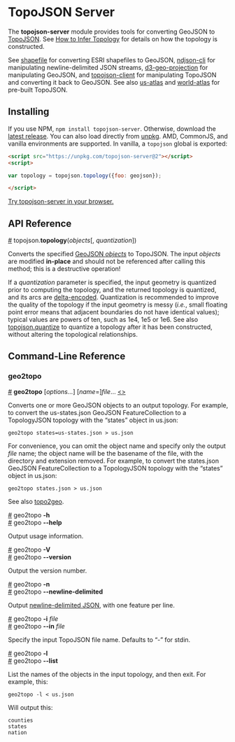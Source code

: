 # TopoJSON Server

The **topojson-server** module provides tools for converting GeoJSON to [TopoJSON](https://github.com/topojson). See [How to Infer Topology](https://bost.ocks.org/mike/topology/) for details on how the topology is constructed.

See [shapefile](https://github.com/mbostock/shapefile) for converting ESRI shapefiles to GeoJSON, [ndjson-cli](https://github.com/mbostock/ndjson-cli) for manipulating newline-delimited JSON streams, [d3-geo-projection](https://github.com/d3/d3-geo-projection) for manipulating GeoJSON, and [topojson-client](https://github.com/topojson/topojson-client) for manipulating TopoJSON and converting it back to GeoJSON. See also [us-atlas](https://github.com/topojson/us-atlas) and [world-atlas](https://github.com/topojson/world-atlas) for pre-built TopoJSON.

## Installing

If you use NPM, `npm install topojson-server`. Otherwise, download the [latest release](https://github.com/topojson/topojson-server/releases/latest). You can also load directly from [unpkg](https://unpkg.com). AMD, CommonJS, and vanilla environments are supported. In vanilla, a `topojson` global is exported:

```html
<script src="https://unpkg.com/topojson-server@2"></script>
<script>

var topology = topojson.topology({foo: geojson});

</script>
```

[Try topojson-server in your browser.](https://tonicdev.com/npm/topojson-server)

## API Reference

<a name="topology" href="#topology">#</a> topojson.<b>topology</b>(<i>objects</i>[, <i>quantization</i>])

Converts the specified [GeoJSON *objects*](http://geojson.org/geojson-spec.html#geojson-objects) to TopoJSON. The input *objects* are modified **in-place** and should not be referenced after calling this method; this is a destructive operation!

If a *quantization* parameter is specified, the input geometry is quantized prior to computing the topology, and the returned topology is quantized, and its arcs are [delta-encoded](https://github.com/topojson/topojson-specification/blob/master/README.md#213-arcs). Quantization is recommended to improve the quality of the topology if the input geometry is messy (*i.e.*, small floating point error means that adjacent boundaries do not have identical values); typical values are powers of ten, such as 1e4, 1e5 or 1e6. See also [topojson.quantize](https://github.com/topojson/topojson-client/blob/master/README.md#quantize) to quantize a topology after it has been constructed, without altering the topological relationships.

## Command-Line Reference

### geo2topo

<a name="geo2topo" href="#geo2topo">#</a> <b>geo2topo</b> [<i>options…</i>] [<i>name</i>=]<i>file</i>… [<>](https://github.com/topojson/topojson/blob/master/bin/geo2topo "Source")

Converts one or more GeoJSON objects to an output topology. For example, to convert the us-states.json GeoJSON FeatureCollection to a TopologyJSON topology with the “states” object in us.json:

```
geo2topo states=us-states.json > us.json
```

For convenience, you can omit the object name and specify only the output *file* name; the object name will be the basename of the file, with the directory and extension removed. For example, to convert the states.json GeoJSON FeatureCollection to a TopologyJSON topology with the “states” object in us.json:

```
geo2topo states.json > us.json
```

See also [topo2geo](https://github.com/topojson/topojson-client/blob/master/README.md#topo2geo).

<a name="geo2topo_help" href="#geo2topo_help">#</a> geo2topo <b>-h</b>
<br><a href="#geo2topo_help">#</a> geo2topo <b>--help</b>

Output usage information.

<a name="geo2topo_version" href="#geo2topo_version">#</a> geo2topo <b>-V</b>
<br><a href="#geo2topo_version">#</a> geo2topo <b>--version</b>

Output the version number.

<a name="geo2topo_newline_delimited" href="#geo2topo_newline_delimited">#</a> geo2topo <b>-n</b>
<br><a href="#geo2topo_newline_delimited">#</a> geo2topo <b>--newline-delimited</b>

Output [newline-delimited JSON](http://ndjson.org/), with one feature per line.

<a name="geo2topo_in" href="#geo2topo_in">#</a> geo2topo <b>-i</b> <i>file</i>
<br><a href="#geo2topo_in">#</a> geo2topo <b>--in</b> <i>file</i>

Specify the input TopoJSON file name. Defaults to “-” for stdin.

<a name="geo2topo_list" href="#geo2topo_list">#</a> geo2topo <b>-l</b>
<br><a href="#geo2topo_list">#</a> geo2topo <b>--list</b>

List the names of the objects in the input topology, and then exit. For example, this:

```
geo2topo -l < us.json
```

Will output this:

```
counties
states
nation
```
